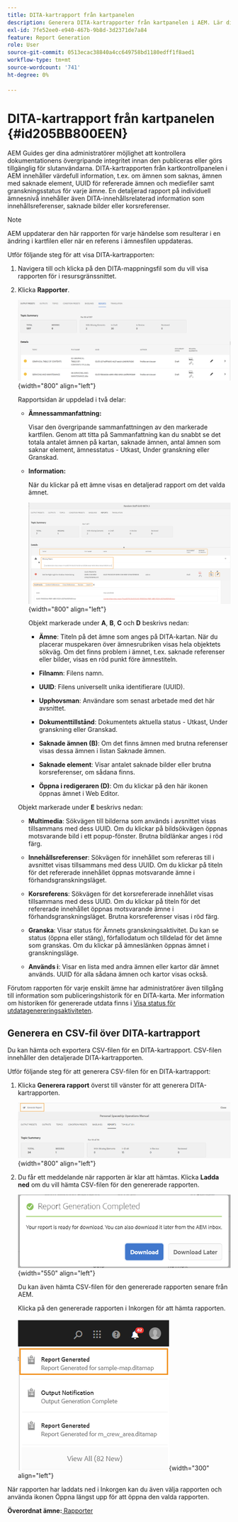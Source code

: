 ```yaml
---
title: DITA-kartrapport från kartpanelen
description: Generera DITA-kartrapporter från kartpanelen i AEM. Lär dig hur du genererar CSV-filen för en DITA-kartrapport.
exl-id: 7fe52ee0-e940-467b-9b8d-3d2371de7a84
feature: Report Generation
role: User
source-git-commit: 0513ecac38840a4cc649758bd1180edff1f8aed1
workflow-type: tm+mt
source-wordcount: '741'
ht-degree: 0%

---
```


# DITA-kartrapport från kartpanelen {#id205BB800EEN}

AEM Guides ger dina administratörer möjlighet att kontrollera dokumentationens övergripande integritet innan den publiceras eller görs tillgänglig för slutanvändarna. DITA-kartrapporten från kartkontrollpanelen i AEM innehåller värdefull information, t.ex. om ämnen som saknas, ämnen med saknade element, UUID för refererade ämnen och mediefiler samt granskningsstatus för varje ämne. En detaljerad rapport på individuell ämnesnivå innehåller även DITA-innehållsrelaterad information som innehållsreferenser, saknade bilder eller korsreferenser.

>[!NOTE]
>
> AEM uppdaterar den här rapporten för varje händelse som resulterar i en ändring i kartfilen eller när en referens i ämnesfilen uppdateras.

Utför följande steg för att visa DITA-kartrapporten:

1. Navigera till och klicka på den DITA-mappningsfil som du vill visa rapporten för i resursgränssnittet.

1. Klicka **Rapporter**.

   ![](images/reports-page-uuid.png){width="800" align="left"}

   Rapportsidan är uppdelad i två delar:

   - **Ämnessammanfattning:**

     Visar den övergripande sammanfattningen av den markerade kartfilen. Genom att titta på Sammanfattning kan du snabbt se det totala antalet ämnen på kartan, saknade ämnen, antal ämnen som saknar element, ämnesstatus - Utkast, Under granskning eller Granskad.

   - **Information:**

     När du klickar på ett ämne visas en detaljerad rapport om det valda ämnet.

     ![](images/detailed-report-uuid.png){width="800" align="left"}

     Objekt markerade under **A**, **B**, **C** och **D** beskrivs nedan:

      - **Ämne**: Titeln på det ämne som anges på DITA-kartan. När du placerar muspekaren över ämnesrubriken visas hela objektets sökväg. Om det finns problem i ämnet, t.ex. saknade referenser eller bilder, visas en röd punkt före ämnestiteln.

      - **Filnamn**: Filens namn.

      - **UUID**: Filens universellt unika identifierare \(UUID\).

      - **Upphovsman**: Användare som senast arbetade med det här avsnittet.

      - **Dokumenttillstånd**: Dokumentets aktuella status - Utkast, Under granskning eller Granskad.

      - **Saknade ämnen \(B\)**: Om det finns ämnen med brutna referenser visas dessa ämnen i listan Saknade ämnen.

      - **Saknade element**: Visar antalet saknade bilder eller brutna korsreferenser, om sådana finns.

      - **Öppna i redigeraren \(D\)**: Om du klickar på den här ikonen öppnas ämnet i Web Editor.


   Objekt markerade under **E** beskrivs nedan:

   - **Multimedia**: Sökvägen till bilderna som används i avsnittet visas tillsammans med dess UUID. Om du klickar på bildsökvägen öppnas motsvarande bild i ett popup-fönster. Brutna bildlänkar anges i röd färg.

   - **Innehållsreferenser**: Sökvägen för innehållet som refereras till i avsnittet visas tillsammans med dess UUID. Om du klickar på titeln för det refererade innehållet öppnas motsvarande ämne i förhandsgranskningsläget.

   - **Korsreferens**: Sökvägen för det korsrefererade innehållet visas tillsammans med dess UUID. Om du klickar på titeln för det refererade innehållet öppnas motsvarande ämne i förhandsgranskningsläget. Brutna korsreferenser visas i röd färg.

   - **Granska**: Visar status för Ämnets granskningsaktivitet. Du kan se status \(öppna eller stäng\), förfallodatum och tilldelad för det ämne som granskas. Om du klickar på ämneslänken öppnas ämnet i granskningsläge.

   - **Används i**: Visar en lista med andra ämnen eller kartor där ämnet används. UUID för alla sådana ämnen och kartor visas också.

Förutom rapporten för varje enskilt ämne har administratörer även tillgång till information som publiceringshistorik för en DITA-karta. Mer information om historiken för genererade utdata finns i [Visa status för utdatagenereringsaktiviteten](generate-output-for-a-dita-map.md#viewing_output_history).

## Generera en CSV-fil över DITA-kartrapport

Du kan hämta och exportera CSV-filen för en DITA-kartrapport. CSV-filen innehåller den detaljerade DITA-kartrapporten.

Utför följande steg för att generera CSV-filen för en DITA-kartrapport:

1. Klicka **Generera rapport** överst till vänster för att generera DITA-kartrapporten.

   ![](images/generate-DITA-map-report.png){width="800" align="left"}

1. Du får ett meddelande när rapporten är klar att hämtas. Klicka **Ladda ned** om du vill hämta CSV-filen för den genererade rapporten.

   ![](images/download-report-dialog.png){width="550" align="left"}


   Du kan även hämta CSV-filen för den genererade rapporten senare från AEM.

   Klicka på den genererade rapporten i Inkorgen för att hämta rapporten.

   ![](images/report-inbox--notification.png){width="300" align="left"}

När rapporten har laddats ned i Inkorgen kan du även välja rapporten och använda ikonen Öppna längst upp för att öppna den valda rapporten.

**Överordnat ämne:**[ Rapporter](reports-intro.md)
